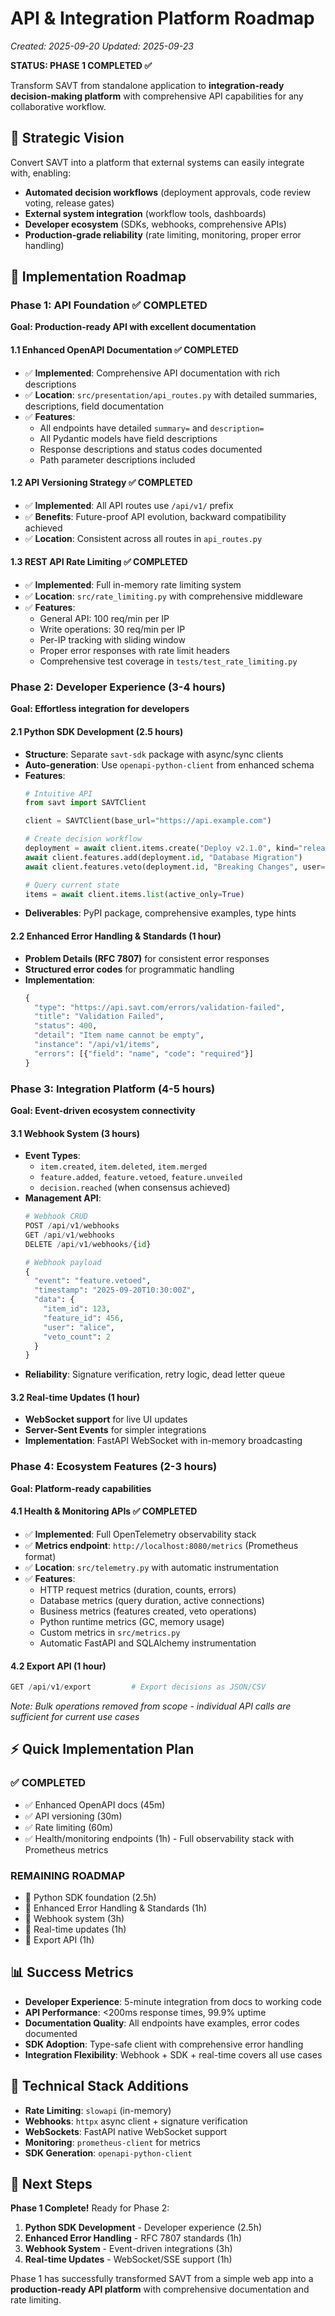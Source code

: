 # API & Integration Platform Roadmap
*Created: 2025-09-20*
*Updated: 2025-09-23*

**STATUS: PHASE 1 COMPLETED ✅**

Transform SAVT from standalone application to **integration-ready decision-making platform** with comprehensive API capabilities for any collaborative workflow.

## 🎯 **Strategic Vision**

Convert SAVT into a platform that external systems can easily integrate with, enabling:
- **Automated decision workflows** (deployment approvals, code review voting, release gates)
- **External system integration** (workflow tools, dashboards)
- **Developer ecosystem** (SDKs, webhooks, comprehensive APIs)
- **Production-grade reliability** (rate limiting, monitoring, proper error handling)

## 🚀 **Implementation Roadmap**

### **Phase 1: API Foundation** ✅ COMPLETED
**Goal: Production-ready API with excellent documentation**

#### 1.1 Enhanced OpenAPI Documentation ✅ COMPLETED
- ✅ **Implemented**: Comprehensive API documentation with rich descriptions
- ✅ **Location**: `src/presentation/api_routes.py` with detailed summaries, descriptions, field documentation
- ✅ **Features**:
  - All endpoints have detailed `summary=` and `description=`
  - All Pydantic models have field descriptions
  - Response descriptions and status codes documented
  - Path parameter descriptions included

#### 1.2 API Versioning Strategy ✅ COMPLETED
- ✅ **Implemented**: All API routes use `/api/v1/` prefix
- ✅ **Benefits**: Future-proof API evolution, backward compatibility achieved
- ✅ **Location**: Consistent across all routes in `api_routes.py`

#### 1.3 REST API Rate Limiting ✅ COMPLETED
- ✅ **Implemented**: Full in-memory rate limiting system
- ✅ **Location**: `src/rate_limiting.py` with comprehensive middleware
- ✅ **Features**:
  - General API: 100 req/min per IP
  - Write operations: 30 req/min per IP
  - Per-IP tracking with sliding window
  - Proper error responses with rate limit headers
  - Comprehensive test coverage in `tests/test_rate_limiting.py`

### **Phase 2: Developer Experience** (3-4 hours)
**Goal: Effortless integration for developers**

#### 2.1 Python SDK Development (2.5 hours)
- **Structure**: Separate `savt-sdk` package with async/sync clients
- **Auto-generation**: Use `openapi-python-client` from enhanced schema
- **Features**:
  ```python
  # Intuitive API
  from savt import SAVTClient

  client = SAVTClient(base_url="https://api.example.com")

  # Create decision workflow
  deployment = await client.items.create("Deploy v2.1.0", kind="release")
  await client.features.add(deployment.id, "Database Migration")
  await client.features.veto(deployment.id, "Breaking Changes", user="alice")

  # Query current state
  items = await client.items.list(active_only=True)
  ```
- **Deliverables**: PyPI package, comprehensive examples, type hints

#### 2.2 Enhanced Error Handling & Standards (1 hour)
- **Problem Details (RFC 7807)** for consistent error responses
- **Structured error codes** for programmatic handling
- **Implementation**:
  ```python
  {
    "type": "https://api.savt.com/errors/validation-failed",
    "title": "Validation Failed",
    "status": 400,
    "detail": "Item name cannot be empty",
    "instance": "/api/v1/items",
    "errors": [{"field": "name", "code": "required"}]
  }
  ```

### **Phase 3: Integration Platform** (4-5 hours)
**Goal: Event-driven ecosystem connectivity**

#### 3.1 Webhook System (3 hours)
- **Event Types**:
  - `item.created`, `item.deleted`, `item.merged`
  - `feature.added`, `feature.vetoed`, `feature.unveiled`
  - `decision.reached` (when consensus achieved)
- **Management API**:
  ```python
  # Webhook CRUD
  POST /api/v1/webhooks
  GET /api/v1/webhooks
  DELETE /api/v1/webhooks/{id}

  # Webhook payload
  {
    "event": "feature.vetoed",
    "timestamp": "2025-09-20T10:30:00Z",
    "data": {
      "item_id": 123,
      "feature_id": 456,
      "user": "alice",
      "veto_count": 2
    }
  }
  ```
- **Reliability**: Signature verification, retry logic, dead letter queue

#### 3.2 Real-time Updates (1 hour)
- **WebSocket support** for live UI updates
- **Server-Sent Events** for simpler integrations
- **Implementation**: FastAPI WebSocket with in-memory broadcasting

### **Phase 4: Ecosystem Features** (2-3 hours)
**Goal: Platform-ready capabilities**

#### 4.1 Health & Monitoring APIs ✅ COMPLETED
- ✅ **Implemented**: Full OpenTelemetry observability stack
- ✅ **Metrics endpoint**: `http://localhost:8080/metrics` (Prometheus format)
- ✅ **Location**: `src/telemetry.py` with automatic instrumentation
- ✅ **Features**:
  - HTTP request metrics (duration, counts, errors)
  - Database metrics (query duration, active connections)
  - Business metrics (features created, veto operations)
  - Python runtime metrics (GC, memory usage)
  - Custom metrics in `src/metrics.py`
  - Automatic FastAPI and SQLAlchemy instrumentation

#### 4.2 Export API (1 hour)
```python
GET /api/v1/export         # Export decisions as JSON/CSV
```
*Note: Bulk operations removed from scope - individual API calls are sufficient for current use cases*

## ⚡ **Quick Implementation Plan**

### **✅ COMPLETED**
- ✅ Enhanced OpenAPI docs (45m)
- ✅ API versioning (30m)
- ✅ Rate limiting (60m)
- ✅ Health/monitoring endpoints (1h) - Full observability stack with Prometheus metrics

### **REMAINING ROADMAP**
- 🔄 Python SDK foundation (2.5h)
- 🔄 Enhanced Error Handling & Standards (1h)
- 🔄 Webhook system (3h)
- 🔄 Real-time updates (1h)
- 🔄 Export API (1h)

## 📊 **Success Metrics**

- **Developer Experience**: 5-minute integration from docs to working code
- **API Performance**: <200ms response times, 99.9% uptime
- **Documentation Quality**: All endpoints have examples, error codes documented
- **SDK Adoption**: Type-safe client with comprehensive error handling
- **Integration Flexibility**: Webhook + SDK + real-time covers all use cases

## 🔧 **Technical Stack Additions**

- **Rate Limiting**: `slowapi` (in-memory)
- **Webhooks**: `httpx` async client + signature verification
- **WebSockets**: FastAPI native WebSocket support
- **Monitoring**: `prometheus-client` for metrics
- **SDK Generation**: `openapi-python-client`

## 🎯 **Next Steps**

**Phase 1 Complete!** Ready for Phase 2:

1. **Python SDK Development** - Developer experience (2.5h)
2. **Enhanced Error Handling** - RFC 7807 standards (1h)
3. **Webhook System** - Event-driven integrations (3h)
4. **Real-time Updates** - WebSocket/SSE support (1h)

Phase 1 has successfully transformed SAVT from a simple web app into a **production-ready API platform** with comprehensive documentation and rate limiting.
